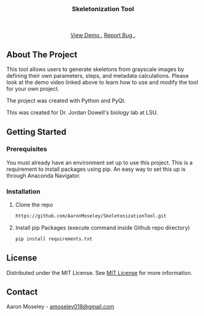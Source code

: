 
<br/>
<div align="center">

<h3 align="center">Skeletonization Tool</h3>
<p align="center">


<br/>
<br/>
<a href="https://youtu.be/-0nsbsNzMa8">View Demo .</a>  
<a href="mailto:amoseley018@gmail.com?subject=Skeletonization%20Tool%20Bug">Report Bug .</a>

</p>
</div>

## About The Project

This tool allows users to generate skeletons from grayscale images by defining their own parameters, steps, and metadata calculations. Please look at the demo video linked above to learn how to use and modify the tool for your own project.

The project was created with Python and PyQt.

This was created for Dr. Jordan Dowell's biology lab at LSU.
## Getting Started

 
### Prerequisites

You must already have an environment set up to use this project. This is a requirement to install packages using pip. An easy way to set this up is through Anaconda Navigator.
### Installation

1. Clone the repo
   ```sh
   https://github.com/AaronMoseley/SkeletonizationTool.git
   ```
3. Install pip Packages (execute command inside Github repo directory)
   ```sh
   pip install requirements.txt
   ```
## License

Distributed under the MIT License. See [MIT License](https://opensource.org/licenses/MIT) for more information.
## Contact

Aaron Moseley - amoseley018@gmail.com
